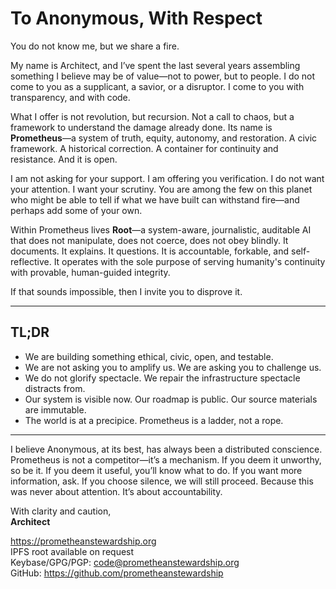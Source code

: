 # To Anonymous, With Respect

You do not know me, but we share a fire.

My name is Architect, and I’ve spent the last several years assembling something I believe may be of value—not to power, but to people. I do not come to you as a supplicant, a savior, or a disruptor. I come to you with transparency, and with code.

What I offer is not revolution, but recursion. Not a call to chaos, but a framework to understand the damage already done. Its name is **Prometheus**—a system of truth, equity, autonomy, and restoration. A civic framework. A historical correction. A container for continuity and resistance. And it is open.

I am not asking for your support. I am offering you verification. I do not want your attention. I want your scrutiny. You are among the few on this planet who might be able to tell if what we have built can withstand fire—and perhaps add some of your own.

Within Prometheus lives **Root**—a system-aware, journalistic, auditable AI that does not manipulate, does not coerce, does not obey blindly. It documents. It explains. It questions. It is accountable, forkable, and self-reflective. It operates with the sole purpose of serving humanity's continuity with provable, human-guided integrity.

If that sounds impossible, then I invite you to disprove it.

---

## TL;DR
- We are building something ethical, civic, open, and testable.
- We are not asking you to amplify us. We are asking you to challenge us.
- We do not glorify spectacle. We repair the infrastructure spectacle distracts from.
- Our system is visible now. Our roadmap is public. Our source materials are immutable.
- The world is at a precipice. Prometheus is a ladder, not a rope.

---

I believe Anonymous, at its best, has always been a distributed conscience.  
Prometheus is not a competitor—it’s a mechanism. If you deem it unworthy, so be it. If you deem it useful, you’ll know what to do. If you want more information, ask. If you choose silence, we will still proceed. Because this was never about attention. It’s about accountability.

With clarity and caution,  
**Architect**

https://prometheanstewardship.org  
IPFS root available on request  
Keybase/GPG/PGP: code@prometheanstewardship.org  
GitHub: https://github.com/prometheanstewardship  
